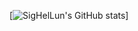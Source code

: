 [![SigHelLun's GitHub stats](https://github-readme-stats.vercel.app/api?username=SigHelLun&hide=prs&theme=transparent)]
